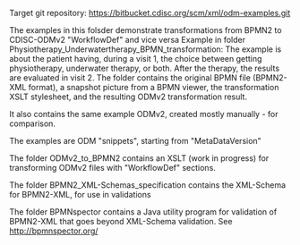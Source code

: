 Target git repository: https://bitbucket.cdisc.org/scm/xml/odm-examples.git

The examples in this folsder demonstrate transformations from BPMN2 to CDISC-ODMv2 "WorkflowDef" and vice versa
Example in folder Physiotherapy_Underwatertherapy_BPMN_transformation: The example is about the patient having, during a visit 1, 
the choice between getting physiotherapy, underwater therapy, or both.
After the therapy, the results are evaluated in visit 2.
The folder contains the original BPMN file (BPMN2-XML format), a snapshot picture from a BPMN viewer,
the transformation XSLT stylesheet, and the resulting ODMv2 transformation result.

It also contains the same example ODMv2, created mostly manually - for comparison.

The examples are ODM "snippets", starting from "MetaDataVersion"

The folder ODMv2_to_BPMN2 contains an XSLT (work in progress) for transforming ODMv2 files with "WorkflowDef" sections.

The folder BPMN2_XML-Schemas_specification contains the XML-Schema for BPMN2-XML, for use in validations

The folder BPMNspector contains a Java utility program for validation of BPMN2-XML that goes beyond XML-Schema validation. See http://bpmnspector.org/
